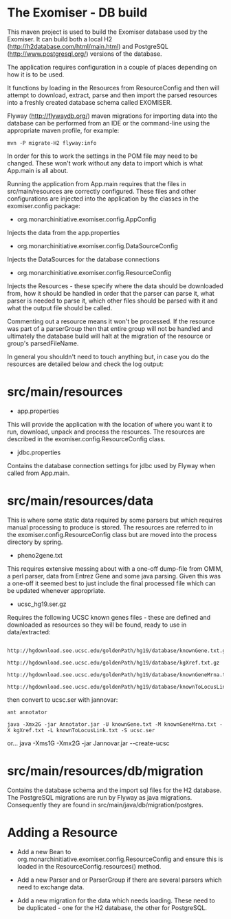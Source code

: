 The Exomiser - DB build
===============================================================

This maven project is used to build the Exomiser database used by the Exomiser. 
It can build both a local H2 (http://h2database.com/html/main.html) and PostgreSQL 
(http://www.postgresql.org/) versions of the database.

The application requires configuration in a couple of places depending on how it
is to be used.

It functions by loading in the Resources from ResourceConfig and then will attempt to
download, extract, parse and then import the parsed resources into a freshly created
database schema called EXOMISER. 

Flyway (http://flywaydb.org/) maven migrations for importing data into the database
can be performed from an IDE or the command-line using the appropriate maven
profile, for example:

    mvn -P migrate-H2 flyway:info

In order for this to work the settings in the POM file may need to be changed. These
won't work without any data to import which is what App.main is all about.   

Running the application from App.main requires that the files in src/main/resources 
are correctly configured. These files and other configurations are injected into 
the application by the classes in the exomiser.config package:

* org.monarchinitiative.exomiser.config.AppConfig
    
Injects the data from the app.properties 

* org.monarchinitiative.exomiser.config.DataSourceConfig
    
Injects the DataSources for the database connections

* org.monarchinitiative.exomiser.config.ResourceConfig
    
Injects the Resources - these specify where the data should be downloaded 
from, how it should be handled in order that the parser can parse it, what parser 
is needed to parse it, which other files should be parsed with it and what the 
output file should be called.

Commenting out a resource means it won't be processed. If the resource was part 
of a parserGroup then that entire group will not be handled and ultimately the 
database build will halt at the migration of the resource or group's parsedFileName.
    
In general you shouldn't need to touch anything but, in case you do the resources
are detailed below and check the log output:

# src/main/resources

* app.properties

This will provide the application with the location of where you want it to
run, download, unpack and process the resources. The resources are described in
the exomiser.config.ResourceConfig class.  
    
* jdbc.properties
    
Contains the database connection settings for jdbc used by Flyway when called
from App.main.

# src/main/resources/data

This is where some static data required by some parsers but which requires 
manual processing to produce is stored. The resources are referred to in the 
exomiser.config.ResourceConfig class but are moved into the process directory by 
spring.

* pheno2gene.txt

This requires extensive messing about with a one-off dump-file from OMIM, a 
perl parser, data from Entrez Gene and some java parsing. Given this was a one-off
it seemed best to just include the final processed file which can be updated 
whenever appropriate. 

* ucsc_hg19.ser.gz

Requires the following UCSC known genes files - these are defined and downloaded as resources
so they will be found, ready to use in data/extracted:

        http://hgdownload.soe.ucsc.edu/goldenPath/hg19/database/knownGene.txt.gz
        http://hgdownload.soe.ucsc.edu/goldenPath/hg19/database/kgXref.txt.gz
        http://hgdownload.soe.ucsc.edu/goldenPath/hg19/database/knownGeneMrna.txt.gz
        http://hgdownload.soe.ucsc.edu/goldenPath/hg19/database/knownToLocusLink.txt.gz

then convert to ucsc.ser with jannovar:

    ant annotator

    java -Xmx2G -jar Annotator.jar -U knownGene.txt -M knownGeneMrna.txt -X kgXref.txt -L knownToLocusLink.txt -S ucsc.ser
or...
    java -Xms1G -Xmx2G -jar Jannovar.jar --create-ucsc


# src/main/resources/db/migration

Contains the database schema and the import sql files for the H2 database. The
PostgreSQL migrations are run by Flyway as java migrations. Consequently they are
found in src/main/java/db/migration/postgres.


# Adding a Resource

* Add a new Bean to org.monarchinitiative.exomiser.config.ResourceConfig and ensure 
this is loaded in the ResourceConfig.resources() method.

* Add a new Parser and or ParserGroup if there are several parsers which need to 
exchange data.

* Add a new migration for the data which needs loading. These need to be 
duplicated - one for the H2 database, the other for PostgreSQL.
